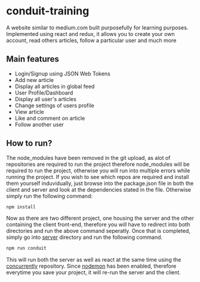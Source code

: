 # conduit-training
A website similar to medium.com built purposefully for learning purposes. Implemented using react and redux, it allows you to create your own account, read others articles, follow a particular user and much more

## Main features
- Login/Signup using JSON Web Tokens
- Add new article
- Display all articles in global feed
- User Profile/Dashboard
- Display all user's articles
- Change settings of users profile
- View article
- Like and comment on article
- Follow another user

## How to run?
The node_modules have been removed in the git upload, as alot of repositories are required to run the project therefore node_modules will be required to run the project, otherwise you will run into multiple errors while running the project. If you wish to see which repos are required and install them yourself induvidually, just browse into the package.json file in both the client and server and look at the dependencies stated in the file. Otherwise simply run the following command:

```bash
npm install
```
Now as there are two different project, one housing the server and the other containing the client front-end, therefore you will have to redirect into both directories and run the above command seperatly. Once that is completed, simply go into [server](https://github.com/aieyan-talha/conduit-training/tree/04acaad7eed7af8f127ab5ef9342be1836a7c331/server) directory and run the following command. 

```bash
npm run conduit
```
This will run both the server as well as react at the same time using the [concurrently](https://www.npmjs.com/package/concurrently) repository. Since [nodemon](https://www.npmjs.com/package/nodemon) has been enabled, therefore everytime you save your project, it will re-run the server and the client.





